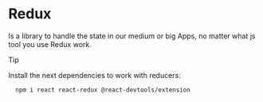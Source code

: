 # Redux

Is a library to handle the state in our medium or big Apps, no matter what js tool you use 
Redux work.

>[!TIP]
> Install the next dependencies to work with reducers: 
```npm
  npm i react react-redux @react-devtools/extension
```